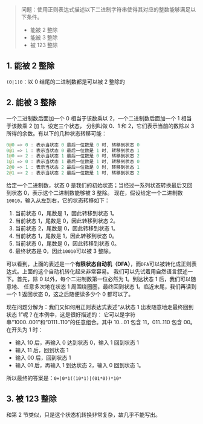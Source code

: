 > 问题：使用正则表达式描述以下二进制字符串使得其对应的整数能够满足以下条件。  
> - 能被 2 整除  
> - 能被 3 整除  
> - 被 123 整除

## 1. 能被 2 整除

`(0|1)0`：以 0 结尾的二进制数都是可以被 2 整除的

## 2. 能被 3 整除

一个二进制数后面加一个 0 相当于该数乘以 2，一个二进制数后面加一个 1 相当于该数乘 2 加 1。设定三个状态，
分别叫做 0、1 和 2，它们表示当前的数除以 3 所得的余数。有以下的几种状态转移可能：
```java
0@0 => 0 : 表示当状态 0 最后一位数是 0 时, 转移到状态 0
0@1 => 1 : 表示当状态 0 最后一位数是 1 时, 转移到状态 1
1@0 => 2 : 表示当状态 1 最后一位数是 0 时, 转移到状态 2
1@1 => 0 : 表示当状态 1 最后一位数是 1 时, 转移到状态 0
2@0 => 1 : 表示当状态 2 最后一位数是 0 时, 转移到状态 1
2@1 => 2 : 表示当状态 2 最后一位数是 1 时, 转移到状态 2
```

给定一个二进制数，状态 0 是我们的初始状态；当经过一系列状态转换最后又回到状态 0，表示这个二进制数能够被 3 整除。
现在，假设给定一个二进制数`10010`，输入从左到右，它的状态转移如下：
1. 当前状态 0，尾数是 1，因此转移到状态 1。
2. 当前状态 1，尾数是 0，因此转移到状态 2。
3. 当前状态 2，尾数是 0，因此转移到状态 1。
4. 当前状态 1，尾数是 1，因此转移到状态 0。
5. 当前状态 0，尾数是 0，因此转移到状态 0。
6. 最终状态是 0，因此`10010`可以被 3 整除。

可以看到，上面的表述是一个**有限状态自动机（DFA）**，而`DFA`可以被转化成正则表达式。上面的这个自动机转化起来非常容易。
我们可以先试着用自然语言叙述一下。首先，除 0 以外，每个二进制数第一位必然为 1。到达状态 1 后，我们可以随意地、
任意多次地在状态 1 周围绕圈圈，最终回到状态 1。临近末尾，我们再读到一个 1 返回状态 0，这之后随便读多少个 0 都可以了。

现在问题分解为：我们又如何用正则表达式表述“从状态 1 出发随意地走最终回到状态 1”呢？在本例中，这是很好描述的：
它可以是字符串“1000..001”和“0111..110”的任意组合。其中 10...01 包含 11，011..110 包含 00。
在开头为 1 时：
 - 输入 10 后，再输入 0 达到状态 0，输入 1 回到状态 1
 - 输入 11 后，回到状态 1
 - 输入 00 后，回到状态 1
 - 输入 01 后，再输入 1 到达状态 2，输入 0 回到状态 1。

所以最终的答案是：`0+|0*1((10*1)|(01*0))*10*`

## 3. 被 123 整除

和第 2 节类似，只是这个状态机转换非常复杂，故几乎不能写出。